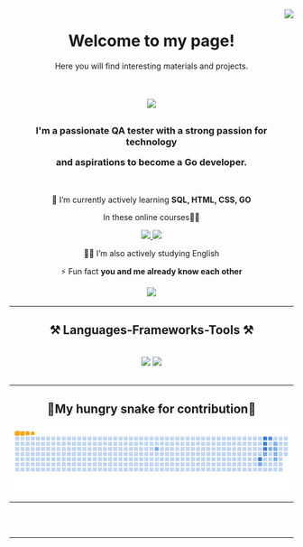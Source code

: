 <img align="right" src="https://visitor-badge.laobi.icu/badge?page_id=macabre3k.macabre3k&left_color=purple"/>

<div align="center">
  <h1>Welcome to my page!</h1>
  <p>Here you will find interesting materials and projects.</p>
</div>


<h1 align="center">
    <img src="https://readme-typing-svg.herokuapp.com/?font=Righteous&size=35&center=true&vCenter=true&width=500&height=70&duration=4000&lines=Hello+World!+👋;+I'm+Lesovaya+Mary!;Have+a+good+day!+⚡" />
</h1>

<h3 align="center">I'm a passionate QA tester with a strong passion for technology 
  
  and aspirations to become a Go developer.</h3>

<br/>

<div align="center">
 
🌱 I’m currently actively learning **SQL, HTML, CSS, GO**  
</div>
<div align="center">
  
 In these online courses👩‍🏫
 
 </div>
 
<div align="center">
 <a href="https://stepik.org/users/688640580/profile">
    <img src="https://img.shields.io/badge/Stepik-3333?style=for-the-badge&logo" />

  </a>
  
  <a href="https://ru.hexlet.io/u/macabre3k">
    <img src="https://img.shields.io/badge/Hexlet-3333?style=for-the-badge&logo" />
 
  </a>

🧚‍♀️  I’m also actively studying English
 
⚡ Fun fact **you and me already know each other**

 </div>
 
<div align="center"> 
  <a href="mailto:lesovaya.mary@mail.ru">
    <img src="https://img.shields.io/badge/Gmail-3333?style=for-the-badge&logo=gmail&logoColor=red" />
             
    
  </a>

  
</div>

 <hr/>
 
<h2 align="center"> ⚒ Languages-Frameworks-Tools ⚒ </h2>
<br/>
<div align="center">
    <img src="https://skillicons.dev/icons?i=html,css,vscode,github,figma,tailwind,git,postman,pycharm" />
    <img src="https://skillicons.dev/icons?i=python,javascript,mysql,bash,go" /><br>
</div>

<br/>
<hr/>

<div align="center">
  <h2>🐍My hungry snake for contribution🐍</h2>
  
![snake gif](https://github.com/macabre3k/macabre3k/blob/output/github-contribution-grid-snake.gif)
</div>

<hr/>


<br/><br/>

<hr/>

<br/>

<br/>


  
